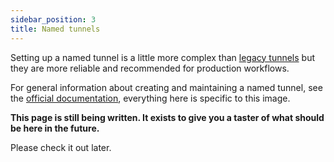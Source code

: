```yaml
---
sidebar_position: 3
title: Named tunnels
---
```


 Setting up a named tunnel is a little more complex than [legacy tunnels](/cloudflared-docker/quick-start) but they are more reliable and recommended for production workflows.

For general information about creating and maintaining a named tunnel, see the [official documentation](https://developers.cloudflare.com/cloudflare-one/connections/connect-apps/create-tunnel), everything here is specific to this image.

**This page is still being written. It exists to give you a taster of what should be here in the future.**  

Please check it out later.

<!--
It is recommended to read the quick-start on [legacy tunnels](/cloudflared-docker/quick-start) before tackling this topic.

## Single origin setup

If your tunnel only has a single origin, the setup is a little easier and more similar to [legacy tunnels](/cloudflared-docker/quick-start), especially later in the process.

First, we need to make a tunnel:

If you have `cloudflared` setup locally, you can do it there:
```bash
cloudflared tunnel create mytunnel
```

Or if you don't, we can use the image.

If you haven't already, first authorize a zone:
```bash
docker run -v $PWD/cloudflared:/.cloudflared erisamoe/cloudflared login
```
Then create the tunnel:
```bash
erisa@demo:~/named$ docker run -v $PWD/cloudflared:/etc/cloudflared erisamoe/cloudflared tunnel create mytunnel
Tunnel credentials written to /etc/cloudflared/d2089a23-b322-4848-8781-661ed0af890b.json. cloudflared chose this file based on where your origin certificate was found. Keep this file secret. To revoke these credentials, delete the tunnel.

Created tunnel mytunnel with id d2089a23-b322-4848-8781-661ed0af890b
```
From the output, take note of the ID (Above is `d2089a23-b322-4848-8781-661ed0af890b`) and the json file created.  
If you created the tunnel locally, copy/transfer the json file to the appropriate server and folder that's hosting the tunnel.

Using nginx as an example, we would create something like:
```yaml {11} title=docker-compose.yml
version: "2"

services:
  nginx:
    image: nginx:alpine

  cloudflared:
      image: erisamoe/cloudflared
      volumes:
        - ./cloudflared:/etc/cloudflared
      command: --hostname nginx.example.com --url http://nginx:80 --name mytunnel
      depends_on:
        - nginx
```
Compared to before, the only main difference is the `--name mytunnel`, which will use the json file for  -->